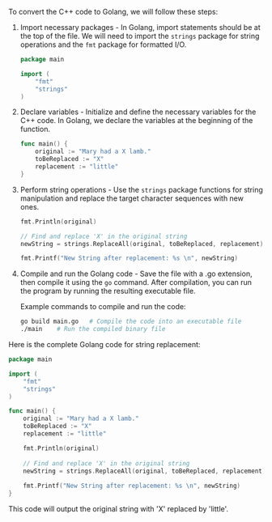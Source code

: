 To convert the C++ code to Golang, we will follow these steps:

1. Import necessary packages - In Golang, import statements should be at the top of the file. We will need to import the `strings` package for string operations and the `fmt` package for formatted I/O.

    ```go
    package main
    
    import (
        "fmt"
        "strings"
    )
    ```

2. Declare variables - Initialize and define the necessary variables for the C++ code. In Golang, we declare the variables at the beginning of the function.

    ```go
    func main() {
        original := "Mary had a X lamb."
        toBeReplaced := "X"
        replacement := "little"
    }
    ```

3. Perform string operations - Use the `strings` package functions for string manipulation and replace the target character sequences with new ones.

    ```go
    fmt.Println(original)
    
    // Find and replace 'X' in the original string
    newString = strings.ReplaceAll(original, toBeReplaced, replacement)
    
    fmt.Printf("New String after replacement: %s \n", newString)
    ```

4. Compile and run the Golang code - Save the file with a .go extension, then compile it using the `go` command. After compilation, you can run the program by running the resulting executable file.

    Example commands to compile and run the code:

    ```bash
    go build main.go   # Compile the code into an executable file
    ./main    # Run the compiled binary file
    ```

Here is the complete Golang code for string replacement:

```go
package main

import (
    "fmt"
    "strings"
)

func main() {
    original := "Mary had a X lamb."
    toBeReplaced := "X"
    replacement := "little"

    fmt.Println(original)
    
    // Find and replace 'X' in the original string
    newString = strings.ReplaceAll(original, toBeReplaced, replacement)
    
    fmt.Printf("New String after replacement: %s \n", newString)
}
```

This code will output the original string with 'X' replaced by 'little'.

